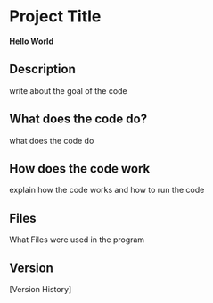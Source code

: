 # Project Title
**Hello World**
## Description
write about the goal of the code
## What does the code do? 
what does the code do

## How does the code work
explain how the code works and how to run the code
## Files
What Files were used in the program
## Version
[Version History]
